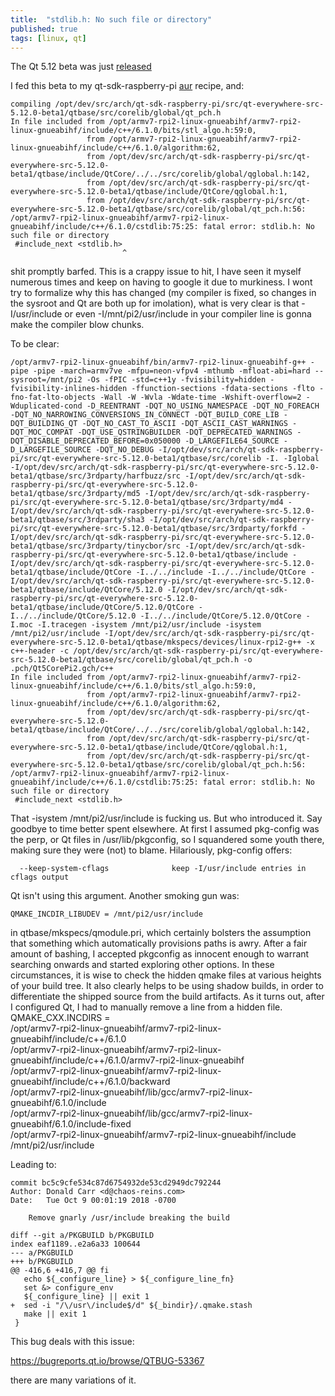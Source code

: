 ```yaml
---
title:  "stdlib.h: No such file or directory"
published: true
tags: [linux, qt]
---
```


The Qt 5.12 beta was just [released](http://blog.qt.io/blog/2018/10/05/qt-5-12-lts-beta-released/)

I fed this beta to my qt-sdk-raspberry-pi [aur](https://www.chaos-reins.com/qpi/#aur-recipes) recipe, and:

```
compiling /opt/dev/src/arch/qt-sdk-raspberry-pi/src/qt-everywhere-src-5.12.0-beta1/qtbase/src/corelib/global/qt_pch.h
In file included from /opt/armv7-rpi2-linux-gnueabihf/armv7-rpi2-linux-gnueabihf/include/c++/6.1.0/bits/stl_algo.h:59:0,
                 from /opt/armv7-rpi2-linux-gnueabihf/armv7-rpi2-linux-gnueabihf/include/c++/6.1.0/algorithm:62,
                 from /opt/dev/src/arch/qt-sdk-raspberry-pi/src/qt-everywhere-src-5.12.0-beta1/qtbase/include/QtCore/../../src/corelib/global/qglobal.h:142,
                 from /opt/dev/src/arch/qt-sdk-raspberry-pi/src/qt-everywhere-src-5.12.0-beta1/qtbase/include/QtCore/qglobal.h:1,
                 from /opt/dev/src/arch/qt-sdk-raspberry-pi/src/qt-everywhere-src-5.12.0-beta1/qtbase/src/corelib/global/qt_pch.h:56:
/opt/armv7-rpi2-linux-gnueabihf/armv7-rpi2-linux-gnueabihf/include/c++/6.1.0/cstdlib:75:25: fatal error: stdlib.h: No such file or directory
 #include_next <stdlib.h>
                         ^
```

shit promptly barfed. This is a crappy issue to hit, I have seen it myself numerous times and keep on having to google it due to murkiness. I wont try to formalize why this has changed (my compiler is fixed, so changes in the sysroot and Qt are both up for imolation), what is very clear is that -I/usr/include or even -I/mnt/pi2/usr/include in your compiler line is gonna make the compiler blow chunks.

To be clear:

```
/opt/armv7-rpi2-linux-gnueabihf/bin/armv7-rpi2-linux-gnueabihf-g++ -pipe -pipe -march=armv7ve -mfpu=neon-vfpv4 -mthumb -mfloat-abi=hard --sysroot=/mnt/pi2 -Os -fPIC -std=c++1y -fvisibility=hidden -fvisibility-inlines-hidden -ffunction-sections -fdata-sections -flto -fno-fat-lto-objects -Wall -W -Wvla -Wdate-time -Wshift-overflow=2 -Wduplicated-cond -D_REENTRANT -DQT_NO_USING_NAMESPACE -DQT_NO_FOREACH -DQT_NO_NARROWING_CONVERSIONS_IN_CONNECT -DQT_BUILD_CORE_LIB -DQT_BUILDING_QT -DQT_NO_CAST_TO_ASCII -DQT_ASCII_CAST_WARNINGS -DQT_MOC_COMPAT -DQT_USE_QSTRINGBUILDER -DQT_DEPRECATED_WARNINGS -DQT_DISABLE_DEPRECATED_BEFORE=0x050000 -D_LARGEFILE64_SOURCE -D_LARGEFILE_SOURCE -DQT_NO_DEBUG -I/opt/dev/src/arch/qt-sdk-raspberry-pi/src/qt-everywhere-src-5.12.0-beta1/qtbase/src/corelib -I. -Iglobal -I/opt/dev/src/arch/qt-sdk-raspberry-pi/src/qt-everywhere-src-5.12.0-beta1/qtbase/src/3rdparty/harfbuzz/src -I/opt/dev/src/arch/qt-sdk-raspberry-pi/src/qt-everywhere-src-5.12.0-beta1/qtbase/src/3rdparty/md5 -I/opt/dev/src/arch/qt-sdk-raspberry-pi/src/qt-everywhere-src-5.12.0-beta1/qtbase/src/3rdparty/md4 -I/opt/dev/src/arch/qt-sdk-raspberry-pi/src/qt-everywhere-src-5.12.0-beta1/qtbase/src/3rdparty/sha3 -I/opt/dev/src/arch/qt-sdk-raspberry-pi/src/qt-everywhere-src-5.12.0-beta1/qtbase/src/3rdparty/forkfd -I/opt/dev/src/arch/qt-sdk-raspberry-pi/src/qt-everywhere-src-5.12.0-beta1/qtbase/src/3rdparty/tinycbor/src -I/opt/dev/src/arch/qt-sdk-raspberry-pi/src/qt-everywhere-src-5.12.0-beta1/qtbase/include -I/opt/dev/src/arch/qt-sdk-raspberry-pi/src/qt-everywhere-src-5.12.0-beta1/qtbase/include/QtCore -I../../include -I../../include/QtCore -I/opt/dev/src/arch/qt-sdk-raspberry-pi/src/qt-everywhere-src-5.12.0-beta1/qtbase/include/QtCore/5.12.0 -I/opt/dev/src/arch/qt-sdk-raspberry-pi/src/qt-everywhere-src-5.12.0-beta1/qtbase/include/QtCore/5.12.0/QtCore -I../../include/QtCore/5.12.0 -I../../include/QtCore/5.12.0/QtCore -I.moc -I.tracegen -isystem /mnt/pi2/usr/include -isystem /mnt/pi2/usr/include -I/opt/dev/src/arch/qt-sdk-raspberry-pi/src/qt-everywhere-src-5.12.0-beta1/qtbase/mkspecs/devices/linux-rpi2-g++ -x c++-header -c /opt/dev/src/arch/qt-sdk-raspberry-pi/src/qt-everywhere-src-5.12.0-beta1/qtbase/src/corelib/global/qt_pch.h -o .pch/Qt5CorePi2.gch/c++
In file included from /opt/armv7-rpi2-linux-gnueabihf/armv7-rpi2-linux-gnueabihf/include/c++/6.1.0/bits/stl_algo.h:59:0,
                 from /opt/armv7-rpi2-linux-gnueabihf/armv7-rpi2-linux-gnueabihf/include/c++/6.1.0/algorithm:62,
                 from /opt/dev/src/arch/qt-sdk-raspberry-pi/src/qt-everywhere-src-5.12.0-beta1/qtbase/include/QtCore/../../src/corelib/global/qglobal.h:142,
                 from /opt/dev/src/arch/qt-sdk-raspberry-pi/src/qt-everywhere-src-5.12.0-beta1/qtbase/include/QtCore/qglobal.h:1,
                 from /opt/dev/src/arch/qt-sdk-raspberry-pi/src/qt-everywhere-src-5.12.0-beta1/qtbase/src/corelib/global/qt_pch.h:56:
/opt/armv7-rpi2-linux-gnueabihf/armv7-rpi2-linux-gnueabihf/include/c++/6.1.0/cstdlib:75:25: fatal error: stdlib.h: No such file or directory
 #include_next <stdlib.h>

```

That -isystem /mnt/pi2/usr/include is fucking us. But who introduced it. Say goodbye to time better spent elsewhere. At first I assumed pkg-config was the perp, or Qt files in /usr/lib/pkgconfig, so I squandered some youth there, making sure they were (not) to blame. Hilariously, pkg-config offers:

```
  --keep-system-cflags              keep -I/usr/include entries in cflags output
```

Qt isn't using this argument. Another smoking gun was:

```
QMAKE_INCDIR_LIBUDEV = /mnt/pi2/usr/include
```

in qtbase/mkspecs/qmodule.pri, which certainly bolsters the assumption that something which automatically provisions paths is awry. After a fair amount of bashing, I accepted pkgconfig as innocent enough to warrant searching onwards and started exploring other options. In these circumstances, it is wise to check the hidden qmake files at various heights of your build tree. It also clearly helps to be using shadow builds, in order to differentiate the shipped source from the build artifacts. As it turns out, after I configured Qt, I had to manually remove a line from a hidden file.
QMAKE_CXX.INCDIRS = \
    /opt/armv7-rpi2-linux-gnueabihf/armv7-rpi2-linux-gnueabihf/include/c++/6.1.0 \
    /opt/armv7-rpi2-linux-gnueabihf/armv7-rpi2-linux-gnueabihf/include/c++/6.1.0/armv7-rpi2-linux-gnueabihf \
    /opt/armv7-rpi2-linux-gnueabihf/armv7-rpi2-linux-gnueabihf/include/c++/6.1.0/backward \
    /opt/armv7-rpi2-linux-gnueabihf/lib/gcc/armv7-rpi2-linux-gnueabihf/6.1.0/include \
    /opt/armv7-rpi2-linux-gnueabihf/lib/gcc/armv7-rpi2-linux-gnueabihf/6.1.0/include-fixed \
    /opt/armv7-rpi2-linux-gnueabihf/armv7-rpi2-linux-gnueabihf/include \
    /mnt/pi2/usr/include

Leading to:

```
commit bc5c9cfe534c87d6754932de53cd2949dc792244
Author: Donald Carr <d@chaos-reins.com>
Date:   Tue Oct 9 00:01:19 2018 -0700

    Remove gnarly /usr/include breaking the build

diff --git a/PKGBUILD b/PKGBUILD
index eaf1189..e2a6a33 100644
--- a/PKGBUILD
+++ b/PKGBUILD
@@ -416,6 +416,7 @@ fi
   echo ${_configure_line} > ${_configure_line_fn}
   set &> configure_env
   ${_configure_line} || exit 1
+  sed -i "/\/usr\/include$/d" ${_bindir}/.qmake.stash
   make || exit 1
 }
```

This bug deals with this issue:

https://bugreports.qt.io/browse/QTBUG-53367

there are many variations of it.
